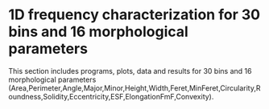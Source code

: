 # 1D frequency characterization for 30 bins and 16 morphological parameters 

This section includes programs, plots, data and results for 30 bins and 16 morphological parameters (Area,Perimeter,Angle,Major,Minor,Height,Width,Feret,MinFeret,Circularity,Roundness,Solidity,Eccentricity,ESF,ElongationFmF,Convexity).
